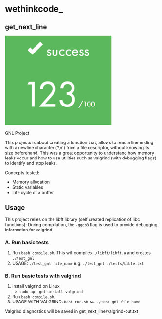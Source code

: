 # wethinkcode_

## get_next_line

<img src="resources/get_next_line-finalmark.png" width="350" />

GNL Project

This projects is about creating a function that, allows to read a line ending with a newline character ('\n') 
from a file descriptor, without knowing its size beforehand. This was a great opportunity to understand how memory
leaks occur and how to use utilities such as valgrind (with debugging flags) to identify and stop leaks.

Concepts tested:
- Memory allocation
- Static variables
- Life cycle of a buffer

## Usage

This project relies on the libft library (self created replication of libc functions):
During compilation, the `-ggdb3` flag is used to provide debugging information for valgrind 

### A. Run basic tests

1. Run `bash compile.sh`. This will compiles `./libft/libft.a` and creates `./test_gnl` 
4. USAGE: `./test_gnl file_name` e.g. `./test_gnl ./tests/bible.txt`

### B. Run basic tests with valgrind

1. install valgrind on Linux
    - `sudo apt-get install valgrind`
2. Run `bash compile.sh`.
3. USAGE WITH VALGRIND: `bash run.sh && ./test_gnl file_name` 

Valgrind diagnostics will be saved in get_next_line/valgrind-out.txt